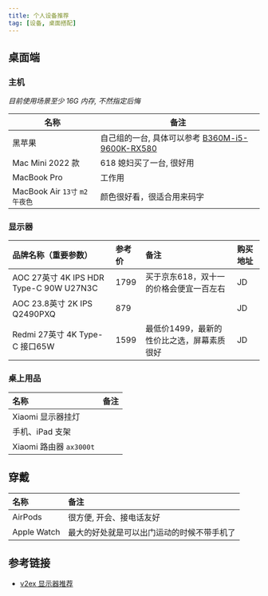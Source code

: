 ```yaml
---
title: 个人设备推荐
tag: [设备, 桌面搭配]
---
```


## 桌面端

### 主机

*目前使用场景至少 16G 内存, 不然指定后悔*

| 名称                           | 备注                                                                                         |
| ---------------------------- | ------------------------------------------------------------------------------------------ |
| 黑苹果                          | 自己组的一台, 具体可以参考 [B360M-i5-9600K-RX580](https://github.com/logycoconut/B360M-i5-9600K-RX580) |
| Mac Mini 2022 款              | 618 媳妇买了一台, 很好用                                                                            |
| MacBook Pro                  | 工作用                                                                                        |
| MacBook Air `13寸` `m2` `午夜色` | 颜色很好看，很适合用来码字                                                                              |

### 显示器

| 品牌名称（重要参数）                            | 参考价  | 备注                      | 购买地址 |
| :------------------------------------ | :--- | :---------------------- | :--- |
| AOC 27英寸 4K IPS HDR Type-C 90W U27N3C | 1799 | 买于京东618，双十一的价格会便宜一百左右   | JD   |
| AOC 23.8英寸 2K IPS Q2490PXQ            | 879  |                         | JD   |
| Redmi 27英寸 4K Type-C 接口65W            | 1599 | 最低价1499，最新的性价比之选，屏幕素质很好 | JD   |

### 桌上用品

| 名称                   | 备注 |
| :------------------- | :- |
| Xiaomi 显示器挂灯         |    |
| 手机、iPad 支架           |    |
| Xiaomi 路由器 `ax3000t` |    |

## 穿戴

| 名称          | 备注                    |
| :---------- | :-------------------- |
| AirPods     | 很方便, 开会、接电话友好         |
| Apple Watch | 最大的好处就是可以出门运动的时候不带手机了 |

## 参考链接

- [v2ex 显示器推荐](https://www.google.com/search?q=site:v2ex.com/t%20%E6%98%BE%E7%A4%BA%E5%99%A8)
